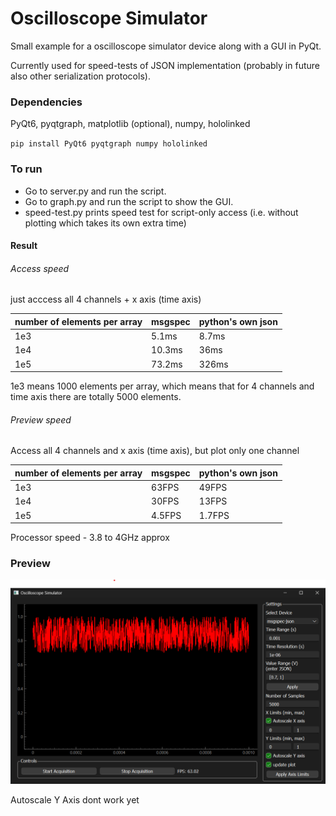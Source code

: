 # Oscilloscope Simulator

Small example for a oscilloscope simulator device along with a GUI in PyQt.

Currently used for speed-tests of JSON implementation (probably in future also other serialization protocols).

### Dependencies

PyQt6, pyqtgraph, matplotlib (optional), numpy, hololinked

`pip install PyQt6 pyqtgraph numpy hololinked`

### To run

- Go to server.py and run the script. 
- Go to graph.py and run the script to show the GUI.
- speed-test.py prints speed test for script-only access (i.e. without plotting which takes its own extra time)

#### Result

###### Access speed

just acccess all 4 channels + x axis (time axis)

|number of elements per array | msgspec | python's own json |
|------------|---------|---------|
|1e3| 5.1ms   | 8.7ms |
|1e4| 10.3ms  | 36ms  |
|1e5| 73.2ms  | 326ms |

1e3 means 1000 elements per array, which means that for 4 channels and time axis there are totally 5000 elements. 

###### Preview speed

Access all 4 channels and x axis (time axis), but plot only one channel

|number of elements per array | msgspec | python's own json |
|----------------------|---------|---------|
|1e3| 63FPS | 49FPS |
|1e4| 30FPS | 13FPS |
|1e5| 4.5FPS | 1.7FPS |

Processor speed - 3.8 to 4GHz approx

### Preview

![Image 1](results/msgspec-1000.png) 

Autoscale Y Axis dont work yet
